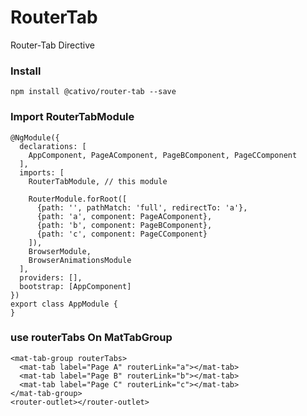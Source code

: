 # RouterTab

Router-Tab Directive

### Install

    npm install @cativo/router-tab --save

### Import RouterTabModule

    @NgModule({
      declarations: [
        AppComponent, PageAComponent, PageBComponent, PageCComponent
      ],
      imports: [
        RouterTabModule, // this module

        RouterModule.forRoot([
          {path: '', pathMatch: 'full', redirectTo: 'a'},
          {path: 'a', component: PageAComponent},
          {path: 'b', component: PageBComponent},
          {path: 'c', component: PageCComponent}
        ]),
        BrowserModule,
        BrowserAnimationsModule
      ],
      providers: [],
      bootstrap: [AppComponent]
    })
    export class AppModule {
    }

### use routerTabs On MatTabGroup

    <mat-tab-group routerTabs>
      <mat-tab label="Page A" routerLink="a"></mat-tab>
      <mat-tab label="Page B" routerLink="b"></mat-tab>
      <mat-tab label="Page C" routerLink="c"></mat-tab>
    </mat-tab-group>
    <router-outlet></router-outlet>
